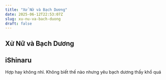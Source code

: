 ```yaml
---
title: "Xử Nữ và Bạch Dương"
date: 2025-06-12T22:53:07Z
slug: xu-nu-va-bach-duong
draft: false
---
```


## Xử Nữ và Bạch Dương

## iShinaru

Hợp hay không nhỉ. Không biết thế nào nhưng yêu bạch dương thấy khổ quá